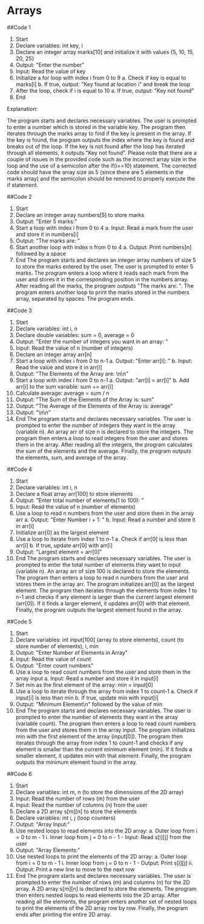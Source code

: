 # Arrays
##Code 1
1. Start
2. Declare variables: int key, i
3. Declare an integer array marks[10] and initialize it with values {5, 10, 15, 20, 25}
4. Output: "Enter the number"
5. Input: Read the value of key
6. Initialize a for loop with index i from 0 to 9
   a. Check if key is equal to marks[i]
   b. If true, output: "Key found at location i" and break the loop
7. After the loop, check if i is equal to 10
   a. If true, output: "Key not found"
8. End


Explanation:

The program starts and declares necessary variables.
The user is prompted to enter a number which is stored in the variable key.
The program then iterates through the marks array to find if the key is present in the array.
If the key is found, the program outputs the index where the key is found and breaks out of the loop.
If the key is not found after the loop has iterated through all elements, it outputs "Key not found".
Please note that there are a couple of issues in the provided code such as the incorrect array size in the loop and the use of a semicolon after the if(i==10) statement. The corrected code should have the array size as 5 (since there are 5 elements in the marks array) and the semicolon should be removed to properly execute the if statement.



##Code 2
1. Start
2. Declare an integer array numbers[5] to store marks
3. Output: "Enter 5 marks:"
4. Start a loop with index i from 0 to 4
   a. Input: Read a mark from the user and store it in numbers[i]
5. Output: "The marks are: "
6. Start another loop with index n from 0 to 4
   a. Output: Print numbers[n] followed by a space
7. End
The program starts and declares an integer array numbers of size 5 to store the marks entered by the user.
The user is prompted to enter 5 marks.
The program enters a loop where it reads each mark from the user and stores it in the corresponding position in the numbers array.
After reading all the marks, the program outputs "The marks are: ".
The program enters another loop to print the marks stored in the numbers array, separated by spaces.
The program ends.



##Code 3
1. Start
2. Declare variables: int i, n
3. Declare double variables: sum = 0, average = 0
4. Output: "Enter the number of integers you want in an array: "
5. Input: Read the value of n (number of integers)
6. Declare an integer array arr[n]
7. Start a loop with index i from 0 to n-1
   a. Output: "Enter arr[i]: "
   b. Input: Read the value and store it in arr[i]
8. Output: "The Elements of the Array are: \n\n"
9. Start a loop with index i from 0 to n-1
   a. Output: "arr[i] = arr[i]"
   b. Add arr[i] to the sum variable: sum += arr[i]
10. Calculate average: average = sum / n
11. Output: "The Sum of the Elements of the Array is: sum"
12. Output: "The Average of the Elements of the Array is: average"
13. Output: "\n\n"
14. End
The program starts and declares necessary variables.
The user is prompted to enter the number of integers they want in the array (variable n).
An array arr of size n is declared to store the integers.
The program then enters a loop to read integers from the user and stores them in the array.
After reading all the integers, the program calculates the sum of the elements and the average.
Finally, the program outputs the elements, sum, and average of the array.


##Code 4
1. Start
2. Declare variables: int i, n
3. Declare a float array arr[100] to store elements
4. Output: "Enter total number of elements(1 to 100): "
5. Input: Read the value of n (number of elements)
6. Use a loop to read n numbers from the user and store them in the array arr
   a. Output: "Enter Number i + 1: "
   b. Input: Read a number and store it in arr[i]
7. Initialize arr[0] as the largest element
8. Use a loop to iterate from index 1 to n-1
   a. Check if arr[0] is less than arr[i]
   b. If true, update arr[0] with arr[i]
9. Output: "Largest element = arr[0]"
10. End
The program starts and declares necessary variables.
The user is prompted to enter the total number of elements they want to input (variable n).
An array arr of size 100 is declared to store the elements.
The program then enters a loop to read n numbers from the user and stores them in the array arr.
The program initializes arr[0] as the largest element.
The program then iterates through the elements from index 1 to n-1 and checks if any element is larger than the current largest element (arr[0]). If it finds a larger element, it updates arr[0] with that element.
Finally, the program outputs the largest element found in the array.



##Code 5
1. Start
2. Declare variables: int input[100] (array to store elements), count (to store number of elements), i, min
3. Output: "Enter Number of Elements in Array"
4. Input: Read the value of count
5. Output: "Enter count numbers"
6. Use a loop to read count numbers from the user and store them in the array input
   a. Input: Read a number and store it in input[i]
7. Set min as the first element of the array: min = input[0]
8. Use a loop to iterate through the array from index 1 to count-1
   a. Check if input[i] is less than min
   b. If true, update min with input[i]
9. Output: "Minimum Element\n" followed by the value of min
10. End
The program starts and declares necessary variables.
The user is prompted to enter the number of elements they want in the array (variable count).
The program then enters a loop to read count numbers from the user and stores them in the array input.
The program initializes min with the first element of the array (input[0]).
The program then iterates through the array from index 1 to count-1 and checks if any element is smaller than the current minimum element (min). If it finds a smaller element, it updates min with that element.
Finally, the program outputs the minimum element found in the array.


##Code 6
1. Start
2. Declare variables: int m, n (to store the dimensions of the 2D array)
3. Input: Read the number of rows (m) from the user
4. Input: Read the number of columns (n) from the user
5. Declare a 2D array s[m][n] to store the elements
6. Declare variables: int i, j (loop counters)
7. Output: "Array Input:"
8. Use nested loops to read elements into the 2D array:
   a. Outer loop from i = 0 to m - 1
      i. Inner loop from j = 0 to n - 1
         - Input: Read s[i][j] from the user
9. Output: "Array Elements:"
10. Use nested loops to print the elements of the 2D array:
    a. Outer loop from i = 0 to m - 1
       i. Inner loop from j = 0 to n - 1
          - Output: Print s[i][j]
       ii. Output: Print a new line to move to the next row
11. End
The program starts and declares necessary variables.
The user is prompted to enter the number of rows (m) and columns (n) for the 2D array.
A 2D array s[m][n] is declared to store the elements.
The program then enters nested loops to read elements into the 2D array.
After reading all the elements, the program enters another set of nested loops to print the elements of the 2D array row by row.
Finally, the program ends after printing the entire 2D array.


